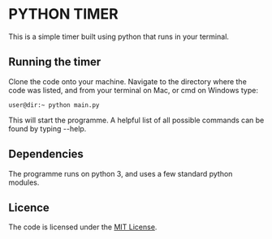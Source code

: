 # PYTHON TIMER

This is a simple timer built using python that runs in your terminal.

## Running the timer

Clone the code onto your machine.
Navigate to the directory where the code was listed, and from your terminal on Mac, or cmd on Windows type: 
```console
user@dir:~ python main.py
```
 This will start the programme.
A helpful list of all possible commands can be found by typing --help.

## Dependencies

The programme runs on python 3, and uses a few standard python modules.

## Licence

The code is licensed under the [MIT License](LICENCE). 
